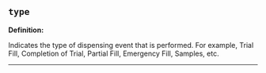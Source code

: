 ## `type`

<b>Definition:</b><br>

Indicates the type of dispensing event that is performed. For example, Trial Fill, Completion of Trial, Partial Fill, Emergency Fill, Samples, etc.

---